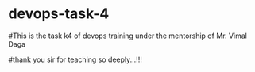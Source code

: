 # devops-task-4
#This is the task k4 of devops training under the mentorship of Mr. Vimal Daga

#thank you sir for teaching so deeply...!!!
